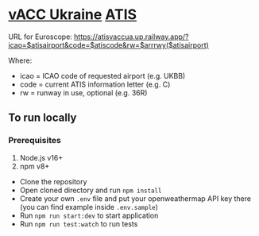 # [vACC Ukraine](https://vacc-ua.org) [ATIS](https://atisvaccua.up.railway.app)

URL for Euroscope: https://atisvaccua.up.railway.app/?icao=$atisairport&code=$atiscode&rw=$arrrwy($atisairport)

Where:

- icao = ICAO code of requested airport (e.g. UKBB)
- code = current ATIS information letter (e.g. C)
- rw = runway in use, optional (e.g. 36R)

## To run locally

### Prerequisites

1. Node.js v16+
1. npm v8+

- Clone the repository
- Open cloned directory and run `npm install`
- Create your own `.env` file and put your openweathermap API key there (you can find example inside `.env.sample`)
- Run `npm run start:dev` to start application
- Run `npm run test:watch` to run tests
